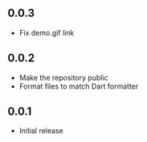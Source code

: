 ## 0.0.3
- Fix demo.gif link

## 0.0.2
- Make the repository public
- Format files to match Dart formatter

## 0.0.1
- Initial release
